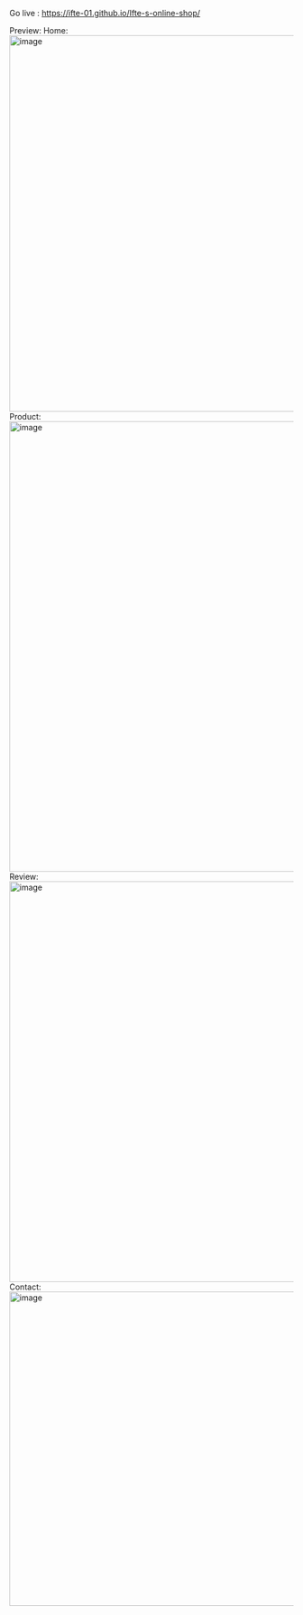 Go live : https://ifte-01.github.io/Ifte-s-online-shop/

Preview: 
Home:
<img width="952" height="666" alt="image" src="https://github.com/user-attachments/assets/9c8d74a8-fa57-4314-aa9d-b4aaec8f8077" />
Product:
<img width="1063" height="797" alt="image" src="https://github.com/user-attachments/assets/becf2573-ab0b-4e61-bb26-dc1298d0bbf8" />
Review:
<img width="1419" height="709" alt="image" src="https://github.com/user-attachments/assets/a2af045f-8303-46a1-91a5-b2251a4f8512" />
Contact:
<img width="850" height="556" alt="image" src="https://github.com/user-attachments/assets/9bf4e6fc-76c4-485c-a5e9-3c48ae5a1e9e" />


